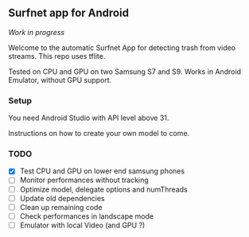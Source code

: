 ## Surfnet app for Android

*Work in progress*

Welcome to the automatic Surfnet App for detecting trash from video streams. This repo uses tflite.

Tested on CPU and GPU on two Samsung S7 and S9.
Works in Android Emulator, without GPU support.


### Setup

You need Android Studio with API level above 31. 

Instructions on how to create your own model to come.

### TODO

- [x] Test CPU and GPU on lower end samsung phones
- [ ] Monitor performances without tracking
- [ ] Optimize model, delegate options and numThreads
- [ ] Update old dependencies
- [ ] Clean up remaining code
- [ ] Check performances in landscape mode
- [ ] Emulator with local Video (and GPU ?)